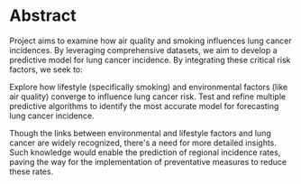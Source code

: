 # Abstract
Project aims to examine how air quality and smoking influences lung cancer incidences. By leveraging comprehensive datasets, we aim to develop a predictive model for lung cancer incidence. By integrating these critical risk factors, we seek to:

Explore how lifestyle (specifically smoking) and environmental factors (like air quality) converge to influence lung cancer risk.
Test and refine multiple predictive algorithms to identify the most accurate model for forecasting lung cancer incidence.

Though the links between environmental and lifestyle factors and lung cancer are widely recognized, there's a need for more detailed insights. Such knowledge would enable the prediction of regional incidence rates, paving the way for the implementation of preventative measures to reduce these rates.
